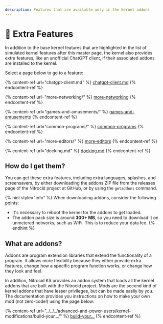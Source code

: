 ```yaml
---
description: Features that are available only in the kernel addons
---
```


# 🌟 Extra Features

In addition to the base kernel features that are highlighted in the list of simulated kernel features after this master page, the kernel also provides extra features, like an unofficial ChatGPT client, if their associated addons are installed to the kernel.

Select a page below to go to a feature:

{% content-ref url="chatgpt-client.md" %}
[chatgpt-client.md](chatgpt-client.md)
{% endcontent-ref %}

{% content-ref url="more-networking/" %}
[more-networking](more-networking/)
{% endcontent-ref %}

{% content-ref url="games-and-amusements/" %}
[games-and-amusements](games-and-amusements/)
{% endcontent-ref %}

{% content-ref url="common-programs/" %}
[common-programs](common-programs/)
{% endcontent-ref %}

{% content-ref url="more-editors/" %}
[more-editors](more-editors/)
{% endcontent-ref %}

{% content-ref url="docking.md" %}
[docking.md](docking.md)
{% endcontent-ref %}

## How do I get them?

You can get these extra features, including extra languages, splashes, and screensavers, by either downloading the addons ZIP file from the releases page of the Nitrocid project at GitHub, or by using the `getaddons` command.

{% hint style="info" %}
When downloading addons, consider the following points:

* It's necessary to reboot the kernel for the addons to get loaded.
* The addon pack size is around **300+ MB**, so you need to download it on unmetered networks, such as WiFi. This is to reduce your data fee.
{% endhint %}

## What are addons?

Addons are program extension libraries that extend the functionality of a program. It allows more flexibility because they either provide extra features, change how a specific program function works, or change how they look and feel.

In addition, Nitrocid KS provides an addon system that loads all the kernel addons that are built with the Nitrocid project. Mods are the second kind of kernel addons that have lesser privileges, but can be made easily by you. The documentation provides you instructions on how to make your own mod (not zero-code!) using the page below:

{% content-ref url="../../../advanced-and-power-users/kernel-modifications/build-your.../" %}
[build-your...](../../../advanced-and-power-users/kernel-modifications/build-your.../)
{% endcontent-ref %}
